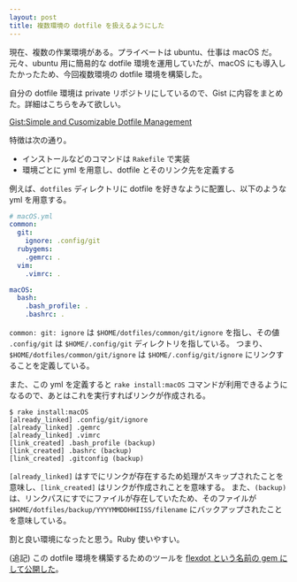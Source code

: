 ```yaml
---
layout: post
title: 複数環境の dotfile を扱えるようにした
---
```


現在、複数の作業環境がある。プライベートは ubuntu、仕事は macOS だ。
元々、ubuntu 用に簡易的な dotfile 環境を運用していたが、macOS にも導入したかったため、今回複数環境の dotfile 環境を構築した。

自分の dotfile 環境は private リポジトリにしているので、Gist に内容をまとめた。詳細はこちらをみて欲しい。

[Gist:Simple and Cusomizable Dotfile Management](https://gist.github.com/hidakatsuya/6e22264049eb60c23749d5691225a50d)

特徴は次の通り。

- インストールなどのコマンドは `Rakefile` で実装
- 環境ごとに yml を用意し、dotfile とそのリンク先を定義する

例えば、`dotfiles` ディレクトリに dotfile を好きなように配置し、以下のような yml を用意する。

```yml
# macOS.yml
common:
  git:
    ignore: .config/git
  rubygems:
    .gemrc: .
  vim:
    .vimrc: .

macOS:
  bash:
    .bash_profile: .
    .bashrc: .
```

`common: git: ignore` は `$HOME/dotfiles/common/git/ignore` を指し、その値 `.config/git` は `$HOME/.config/git` ディレクトリを指している。
つまり、 `$HOME/dotfiles/common/git/ignore` は `$HOME/.config/git/ignore` にリンクすることを定義している。

また、この yml を定義すると `rake install:macOS` コマンドが利用できるようになるので、あとはこれを実行すればリンクが作成される。

```
$ rake install:macOS
[already_linked] .config/git/ignore
[already_linked] .gemrc
[already_linked] .vimrc
[link_created] .bash_profile (backup)
[link_created] .bashrc (backup)
[link_created] .gitconfig (backup)
```

`[already_linked]` はすでにリンクが存在するため処理がスキップされたことを意味し、`[link_created]` はリンクが作成されことを意味する。
また、`(backup)` は、リンクパスにすでにファイルが存在していたため、そのファイルが `$HOME/dotfiles/backup/YYYYMMDDHHIISS/filename` にバックアップされたことを意味している。

割と良い環境になったと思う。Ruby 使いやすい。

(追記) この dotfile 環境を構築するためのツールを [flexdot という名前の gem にして公開した](2020-07-21-flexdot-1.0.0-released.md)。
